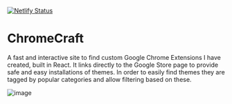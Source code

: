 [![Netlify Status](https://api.netlify.com/api/v1/badges/9ddc0a95-f4dd-4fc1-b7a1-9d78dc926088/deploy-status)](https://app.netlify.com/sites/chrome-craft/deploys)


# ChromeCraft

A fast and interactive site to find custom Google Chrome Extensions I have created, built in React. It links directly to the Google Store page to provide safe and easy installations of themes. In order to easily find themes they are tagged by popular categories and allow filtering based on these.

![image](https://github.com/user-attachments/assets/ec618dab-5a6c-483d-a388-f997446f2eab)



